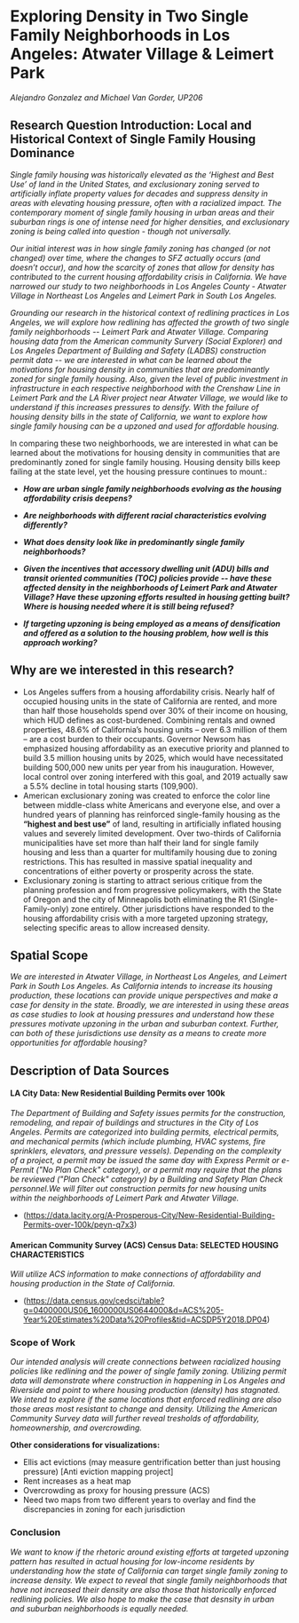 # Exploring Density in Two Single Family Neighborhoods in Los Angeles: Atwater Village & Leimert Park 
_Alejandro Gonzalez and Michael Van Gorder, UP206_
## Research Question Introduction: Local and Historical Context of Single Family Housing Dominance

_Single family housing was historically elevated as the ‘Highest and Best Use’ of land in the United States, and exclusionary zoning served to artificially inflate property values for decades and suppress density in areas with elevating housing pressure, often with a racialized impact. The contemporary moment of single family housing in urban areas and their suburban rings is one of intense need for higher densities, and exclusionary zoning is being called into question - though not universally._ 

_Our initial interest was in how single family zoning has changed (or not changed) over time, where the changes to SFZ actually occurs (and doesn’t occur), and how the scarcity of zones that allow for density has contributed to the current housing affordability crisis in California. We have narrowed our study to two neighborhoods in Los Angeles County - Atwater Village in Northeast Los Angeles and Leimert Park in South Los Angeles._

_Grounding our research in the historical context of redlining practices in Los Angeles, we will explore how redlining has affected the growth of two single family neighborhoods -- Leimert Park and Atwater Village. Comparing housing data from the American community Survery (Social Explorer) and Los Angeles Department of Building and Safety (LADBS) construction permit data -- we are interested in what can be learned about the motivations for housing density in communities that are predominantly zoned for single family housing. Also, given the level of public investment in infrastructure in each respective neighborhood with the Crenshaw Line in Leimert Park and the LA River project near Atwater Village, we would like to understand if this increases pressures to densify. With the failure of housing density bills in the state of California, we want to explore how single family housing can be a upzoned and used for affordable housing._

In comparing these two neighborhoods, we are interested in what can be learned about the motivations for housing density in communities that are predominantly zoned for single family housing. Housing density bills keep failing at the state level, yet the housing pressure continues to mount.: 

* _**How are urban single family neighborhoods evolving as the housing affordability crisis deepens?**_

* _**Are neighborhoods with different racial characteristics evolving differently?**_

* _**What does density look like in predominantly single family neighborhoods?**_

* _**Given the incentives that accessory dwelling unit (ADU) bills and transit oriented communities (TOC) policies provide -- have these affected density in the neighborhoods of Leimert Park and Atwater Village? Have these upzoning efforts resulted in housing getting built? Where is housing needed where it is still being refused?**_

* _**If targeting upzoning is being employed as a means of densification and offered as a solution to the housing problem, how well is this approach working?**_ 

## Why are we interested in this research?
* Los Angeles suffers from a housing affordability crisis. Nearly half of occupied housing units in the state of California are rented, and more than half those households spend over 30% of their income on housing, which HUD defines as cost-burdened. Combining rentals and owned properties, 48.6% of California’s housing units – over 6.3 million of them – are a cost burden to their occupants. Governor Newsom has emphasized housing affordability as an executive priority and planned to build 3.5 million housing units by 2025, which would have necessitated building 500,000 new units per year from his inauguration.  However, local control over zoning interfered with this goal, and 2019 actually saw a 5.5% decline in total housing starts (109,900).
* American exclusionary zoning was created to enforce the color line between middle-class white Americans and everyone else, and over a hundred years of planning has reinforced single-family housing as the __“highest and best use”__ of land, resulting in artificially inflated housing values and severely limited development. Over two-thirds of California municipalities have set more than half their land for single family housing and less than a quarter for multifamily housing  due to zoning restrictions. This has resulted in massive spatial inequality and concentrations of either poverty or prosperity across the state.
* Exclusionary zoning is starting to attract serious critique from the planning profession and from progressive policymakers, with the State of Oregon and the city of Minneapolis both eliminating the R1 (Single-Family-only) zone entirely. Other jurisdictions have responded to the housing affordability crisis with a more targeted upzoning strategy, selecting specific areas to allow increased density. 

## Spatial Scope

_We are interested in Atwater Village, in Northeast Los Angeles, and Leimert Park in South Los Angeles. As California intends to increase its housing production, these locations can provide unique perspectives and make a case for density in the state. Broadly, we are interested in using these areas as case studies to look at housing pressures and understand how these pressures motivate upzoning in the urban and suburban context. Further, can both of these jurisdictions use density as a means to create more opportunities for affordable housing?_


## Description of Data Sources

#### LA City Data: New Residential Building Permits over 100k
_The Department of Building and Safety issues permits for the construction, remodeling, and repair of buildings and structures in the City of Los Angeles. Permits are categorized into building permits, electrical permits, and mechanical permits (which include plumbing, HVAC systems, fire sprinklers, elevators, and pressure vessels). Depending on the complexity of a project, a permit may be issued the same day with Express Permit or e-Permit ("No Plan Check" category), or a permit may require that the plans be reviewed ("Plan Check" category) by a Building and Safety Plan Check personnel.We will filter out construction permits for new housing units within the neighborhoods of Leimert Park and Atwater Village._ 

* (https://data.lacity.org/A-Prosperous-City/New-Residential-Building-Permits-over-100k/peyn-q7x3)

#### American Community Survey (ACS) Census Data: SELECTED HOUSING CHARACTERISTICS
_Will utilize ACS information to make connections of affordability and housing production in the State of California._

* (https://data.census.gov/cedsci/table?g=0400000US06_1600000US0644000&d=ACS%205-Year%20Estimates%20Data%20Profiles&tid=ACSDP5Y2018.DP04) 

### Scope of Work

_Our intended analysis will create connections between racialized housing policies like redlining and the power of single family zoning. Utilizing permit data will demonstrate where construction in happening in Los Angeles and Riverside and point to where housing production (density) has stagnated. We intend to explore if the same locations that enforced redlining are also those areas most resistant to change and density. Utilizing the American Community Survey data will further reveal tresholds of affordability, homeownership, and overcrowding._

**Other considerations for visualizations:** 
* Ellis act evictions (may measure gentrification better than just housing pressure) [Anti eviction mapping project] 
* Rent increases as a heat map
* Overcrowding as proxy for housing pressure (ACS)
* Need two maps from two different years to overlay and find the discrepancies in zoning for each jurisdiction


### Conclusion

_We want to know if the rhetoric around existing efforts at targeted upzoning pattern has resulted in actual housing for low-income residents by understanding how the state of California can target single family zoning to increase density. We expect to reveal that single family neighborhoods that have not increased their density are also those that historically enforced redlining policies. We also hope to make the case that desnsity in urban and suburban neighborhoods is equally needed._
